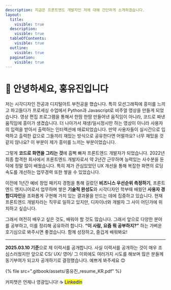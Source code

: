 ```yaml
---
description: 지금은 프론트엔드 개발자인 저에 대해 간단하게 소개하겠습니다.
layout:
  title:
    visible: true
  description:
    visible: true
  tableOfContents:
    visible: true
  outline:
    visible: true
  pagination:
    visible: true
---
```


# 👀 안녕하세요, 홍유진입니다

저는 시각디자인 전공과 디지털아트 부전공을 했습니다. 특히 모션그래픽에 흥미를 느끼고 파고들다가 프로세싱 수업에서 Python과 Javascript로 비주얼 영상을 만들게 되었습니다. 영상 편집 프로그램을 통해서 한땀 한땀 만들어낸 움직임이 아니라, 코드로 짜낸 움직임에 흥미가 생겼습니다. 더 나아가서 재생/일시정시만 하는 영상이 아니라 사용자의 입력을 받아서 출력하는 인터렉션에 매료되었습니다. 만약 사용자들이 실시간으로 입력하고 출력한 값으로 그들끼리 재밌는 방식으로 공유한다면 어떨까요? 너무 재밌을 것 같지 않나요? 이 부분이 제가 흥미를 느끼는 부분이었습니다.&#x20;

그렇게 **코드로 화면을 그리는 것**에 흠뻑 빠져 프론트엔드 개발자가 되었습니다. 2022년 최종 합격한 회사에서 프론트엔드 개발자로서 약 2년간 근무하며 능력있는 사수분을 둔 덕에 정말 많이 배웠습니다. 특히 제가 관심있었던 UX 개선을 통해 복잡한 화면의 로딩 속도를 개선하는 업무경력 또한 쌓을 수 있었습니다.&#x20;

이전에 1년간 예비 창업 패키지 경험을 통해 길렀던 **비즈니스 우선순위 측정하기**, 프론트엔드 엔지니어로서 업무하며 쌓은 **기술적 완성도**와 시각디자인 학부때 배웠던 **사용자 경험디자인**을 조화롭게 구현해 가치 있는 결과물을 만드는 데에 집중하고 있습니다. 현재 프론트엔드 개발자라는 직무로 일하고 있지만, 디자이너와 개발자 그 사이 어딘가에 위치하고 싶습니다.&#x20;

그래서 여전히 배우고 싶은 것도, 배워야 할 것도 많습니다. 그래서 앞으로 다양한 분야를 공부하고, 이를 정리해 공유하려 합니다. **“이 사람, 요즘 뭐 공부하지?”** 하는 가벼운 호기심으로 봐주시면 좋겠습니다. 함께 성장하고, 즐겁게 배워봐요!&#x20;

***

**2025.03.10 기준**으로 제 이력서를 공개합니다. 사실 이력서를 공개하는 것이 매우 조심스러웠지만 앞으로 CS/ UX/ 영어/ 그 이외에도 여러가지 시도를 해보며 많은 분들께 동기부여가 되고자 공개하기로 결정했습니다. 예쁘게 봐주세요 😊

{% file src=".gitbook/assets/홍유진_resume_KR.pdf" %}

커피챗은 언제나 영광입니다! ☕️ <mark style="color:blue;">LinkedIn</mark>
